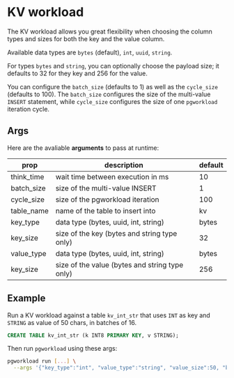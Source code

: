 # KV workload

The KV workload allows you great flexibility when choosing the column types and sizes for both the key and the value column.

Available data types are `bytes` (default), `int`, `uuid`, `string`.

For types `bytes` and `string`, you can optionally choose the payload size; it defaults to 32 for they key and 256 for the value.

You can configure the `batch_size` (defaults to 1) as well as the `cycle_size` (defaults to 100).
The `batch_size` configures the size of the multi-value `INSERT` statement, while `cycle_size` configures the size of one `pgworkload` iteration cycle.

## Args

Here are the avaliable **arguments** to pass at runtime:

| prop       | description                                    | default |
| ---------- | ---------------------------------------------- | ------- |
| think_time | wait time between execution in ms              | 10      |
| batch_size | size of the multi-value INSERT                 | 1       |
| cycle_size | size of the pgworkload iteration               | 100     |
| table_name | name of the table to insert into               | kv      |
| key_type   | data type (bytes, uuid, int, string)           | bytes   |
| key_size   | size of the key (bytes and string type only)   | 32      |
| value_type | data type (bytes, uuid, int, string)           | bytes   |
| key_size   | size of the value (bytes and string type only) | 256     |

## Example

Run a KV workload against a table `kv_int_str` that uses `INT` as key and `STRING` as value of 50 chars, in batches of 16.

```sql
CREATE TABLE kv_int_str (k INT8 PRIMARY KEY, v STRING);
```

Then run `pgworkload` using these args:

```bash
pgworkload run [...] \
  --args '{"key_type":"int", "value_type":"string", "value_size":50, "batch_size":16, "table_name":"kv_int_str"}'
```

